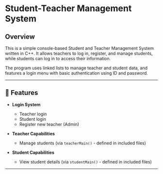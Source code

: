 #  Student-Teacher Management System

## Overview

This is a simple console-based Student and Teacher Management System written in C++. It allows teachers to log in, register, and manage students, while students can log in to access their information.

The program uses linked lists to manage teacher and student data, and features a login menu with basic authentication using ID and password.

---

## 🔧 Features

- **Login System**
  - Teacher login
  - Student login
  - Register new teacher (Admin)

- **Teacher Capabilities**
  - Manage students (via `teacherMain()` - defined in included files)

- **Student Capabilities**
  - View student details (via `studentMain()` - defined in included files)

---



